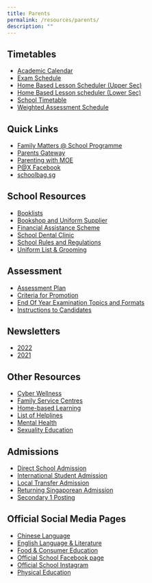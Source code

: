 ```yaml
---
title: Parents
permalink: /resources/parents/
description: ""
---
```

Timetables
----------

*   [Academic Calendar](https://calendar.google.com/calendar/u/0/embed?src=c_k7p87vuspth3eedj4n2mair55g@group.calendar.google.com&ctz=Asia/Singapore)
*   [Exam Schedule](/files/Timetable/EOY_Timetable_2022_sch%20website_28Sept.pdf)
*   [Home Based Lesson Scheduler (Upper Sec)](https://docs.google.com/spreadsheets/d/1x1Cezpsez216UctPwE2lLGUA4oqZyoGbWNltjtOAcDs/edit?usp=sharing)
*   [Home Based Lesson scheduler (Lower Sec)](https://docs.google.com/spreadsheets/d/1HHoS_7IaTD-gqG91jqGgc60Ehn3MhNJgcfSlF7uHAAs/edit?usp=sharing)
*   [School Timetable](/resources/students/timetables/school-timetable/)
*   [Weighted Assessment Schedule](https://docs.google.com/spreadsheets/d/1GviWZeYlra1BgRd3xR9lwSSFl-U_ycNAI1TrhZOIo74/edit#gid=1621271360)



Quick Links
-----------
*   [Family Matters @ School Programme](/resources/parents/quick-links/family-matters-at-school-programme)
*   [Parents Gateway](https://xinminsec-moe-edu-sg-admin.cwp.sg/resources/parents/quick-links/parents-gateway)
*   [Parenting with MOE](https://www.instagram.com/parentingwith.moesg/?hl=en)
*   [P@X Facebook](https://www.facebook.com/groups/xmsspax/?ref=share)
*   [schoolbag.sg](https://www.schoolbag.edu.sg/)


School Resources
----------------

*   [Booklists](/resources/students/school-resources/booklists)
*   [Bookshop and Uniform Supplier](/resources/students/school-resources/bookshop-and-uniform-supplier)
*   [Financial Assistance Scheme](/xss/announcements/2023-financial-assistance-scheme-with-revised-income-criteria)
*   [School Dental Clinic](/resources/parents/school-resources/school-dental-clinic)
*   [School Rules and Regulations](/resources/parents/school-resources/school-rules/)
*   [Uniform List & Grooming](/resources/students/school-resources/attire-n-grooming)

Assessment
----------

*   [Assessment Plan](/resources/students/assessment/assessment-plan-2021)
*   [Criteria for Promotion](/resources/students/assessment/criteria-for-promotion)
*   [End Of Year Examination Topics and Formats](/resources/students/assessment/end-of-year-examination-topics-and-formats)
*   [Instructions to Candidates](/resources/students/assessment/instructions-to-candidates)


Newsletters
-----------

*   [2022](/resources/parents/newsletters/2022)
*   [2021](/resources/parents/newsletters/2021)

Other Resources
---------------
*   [Cyber Wellness](https://drive.google.com/file/d/11uxMXxLACqCiZ1BCL5gUBjq-laxrYbR6/view)
*   [Family Service Centres](https://www.msf.gov.sg/dfcs/familyservice/default.aspx)
*   [Home-based Learning](https://sites.google.com/xinminss.edu.sg/hbl-may2021/home)
*   [List of Helplines](/resources/parents/other-resources/list-of-helplines)
*   [Mental Health](/resources/parents/other-resources/mental-health)
*  [Sexuality Education](/files/Sex%20Education/Sex%20Ed%20Schools%20webpage1.pdf)


Admissions
----------

*   [Direct School Admission](/resources/students/admissions/direct-school-admission)
*   [International Student Admission](/resources/students/admissions/international-student-admission)
*   [Local Transfer Admission](/resources/students/admissions/local-transfer-admission)
*   [Returning Singaporean Admission](/resources/students/admissions/returning-singaporean-admission)
*   [Secondary 1 Posting](https://sites.google.com/xinminss.edu.sg/e-registration-sec-1-2023/home)

Official Social Media Pages
---------------------------

*   [Chinese Language](https://www.instagram.com/xms_cl/)
*   [English Language & Literature](https://www.instagram.com/xmsenglish/)
*   [Food & Consumer Education](https://www.instagram.com/xmsnutritionandfoodscience/)
*   [Official School Facebook page](https://www.facebook.com/xinminsec/)
*   [Official School Instagram](https://www.instagram.com/xinminss/?hl=en)
*   [Physical Education](https://www.instagram.com/xms_pe/?hl=en)